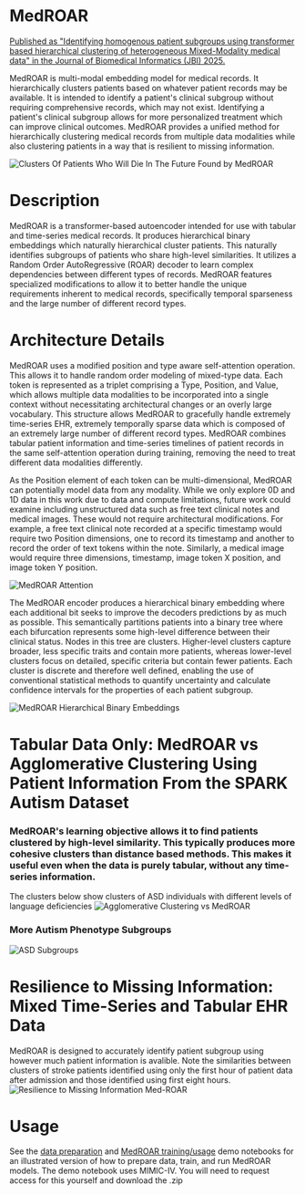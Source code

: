 # MedROAR

[Published as "Identifying homogenous patient subgroups using transformer based hierarchical clustering of heterogeneous Mixed-Modality medical data" in the Journal of Biomedical Informatics (JBI) 2025.](https://doi.org/10.1016/j.jbi.2025.104878)

MedROAR is multi-modal embedding model for medical records. It hierarchically clusters patients based on whatever patient records may be available. It is intended to identify a patient's clinical subgroup without requiring comprehensive records, which may not exist. Identifying a patient's clinical subgroup allows for more personalized treatment which can improve clinical outcomes. MedROAR provides a unified method for hierarchically clustering medical records from multiple data modalities while also clustering patients in a way that is resilient to missing information.

![Clusters Of Patients Who Will Die In The Future Found by MedROAR](resources/cluster.png)

# Description
MedROAR is a transformer-based autoencoder intended for use with tabular and time-series medical records. It produces hierarchical binary embeddings which naturally hierarchical cluster patients. This naturally identifies subgroups of patients who share high-level similarities. It utilizes a Random Order AutoRegressive (ROAR) decoder to learn complex dependencies between different types of records. MedROAR features specialized modifications to allow it to better handle the unique requirements inherent to medical records, specifically temporal sparseness and the large number of different record types.

# Architecture Details
MedROAR uses a modified position and type aware self-attention operation. This allows it to handle random order modeling of mixed-type data. Each token is represented as a triplet comprising a Type, Position, and Value, which allows multiple data modalities to be incorporated into a single context without necessitating architectural changes or an overly large vocabulary. This structure allows MedROAR to gracefully handle extremely time-series EHR, extremely temporally sparse data which is composed of an extremely large number of different record types. MedROAR combines tabular patient information and time-series timelines of patient records in the same self-attention operation during training, removing the need to treat different data modalities differently. 

As the Position element of each token can be multi-dimensional, MedROAR can potentially model data from any modality. While we only explore 0D and 1D data in this work due to data and compute limitations, future work could examine including unstructured data such as free text clinical notes and medical images. These would not require architectural modifications. For example, a free text clinical note recorded at a specific timestamp would require two Position dimensions, one to record its timestamp and another to record the order of text tokens within the note. Similarly, a medical image would require three dimensions, timestamp, image token X position, and image token Y position.

![MedROAR Attention](resources/figure_2_attention.png)

The MedROAR encoder produces a hierarchical binary embedding where each additional bit seeks to improve the decoders predictions by as much as possible. This semantically partitions patients into a binary tree where each bifurcation represents some high-level difference between their clinical status. Nodes in this tree are clusters. Higher-level clusters capture broader, less specific traits and contain more patients, whereas lower-level clusters focus on detailed, specific criteria but contain fewer patients. Each cluster is discrete and therefore well defined, enabling the use of conventional statistical methods to quantify uncertainty and calculate confidence intervals for the properties of each patient subgroup.

![MedROAR Hierarchical Binary Embeddings](resources/figure_3_translation.png)

# Tabular Data Only: MedROAR vs Agglomerative Clustering Using Patient Information From the SPARK Autism Dataset
### MedROAR's learning objective allows it to find patients clustered by high-level similarity. This typically produces more cohesive clusters than distance based methods. This makes it useful even when the data is purely tabular, without any time-series information.
The clusters below show clusters of ASD individuals with different levels of language deficiencies 
![Agglomerative Clustering vs MedROAR](resources/figure_4_language.png)

### More Autism Phenotype Subgroups
![ASD Subgroups](resources/figure_5_asd_clusters.png)

# Resilience to Missing Information: Mixed Time-Series and Tabular EHR Data
MedROAR is designed to accurately identify patient subgroup using however much patient information is avalible. Note the similarities between clusters of stroke patients identified using only the first hour of patient data after admission and those identified using first eight hours.
![Resilience to Missing Information Med-ROAR](resources/figure_6_missing_information.png)

# Usage
See the [data preparation](data_prepare.ipynb) and [MedROAR training/usage](MedROAR_demo.ipynb) demo notebooks for an illustrated version of how to prepare data, train, and run MedROAR models. The demo notebook uses MIMIC-IV. You will need to request access for this yourself and download the .zip

